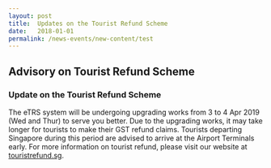 ```yaml
---
layout: post
title:  Updates on the Tourist Refund Scheme
date:   2018-01-01
permalink: /news-events/new-content/test
---
```

## Advisory on Tourist Refund Scheme

### Update on the Tourist Refund Scheme

The eTRS system will be undergoing upgrading works from 3 to 4 Apr 2019 (Wed and Thur) to serve you better. Due to the upgrading works, it may take longer for tourists to make their GST refund claims. Tourists departing Singapore during this period are advised to arrive at the Airport Terminals early. For more information on tourist refund, please visit our website at [touristrefund.sg](https://touristrefund.sg/index.page).

